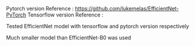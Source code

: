 Pytorch version Reference : https://github.com/lukemelas/EfficientNet-PyTorch
Tensorflow version Reference : 

Tested EfficientNet model with tensorflow and pytorch version respectively

Much smaller model than EfficientNet-B0 was used
